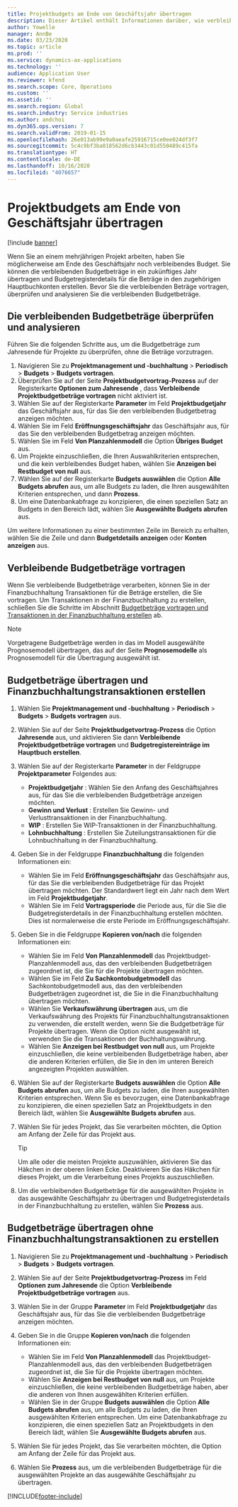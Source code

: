 ```yaml
---
title: Projektbudgets am Ende von Geschäftsjahr übertragen
description: Dieser Artikel enthält Informationen darüber, wie verbleibende Budgetbeträge auf zukünftige Jahre übertragen und Details zum Budgetregister erstellt werden können.
author: Yowelle
manager: AnnBe
ms.date: 03/23/2020
ms.topic: article
ms.prod: ''
ms.service: dynamics-ax-applications
ms.technology: ''
audience: Application User
ms.reviewer: kfend
ms.search.scope: Core, Operations
ms.custom: ''
ms.assetid: ''
ms.search.region: Global
ms.search.industry: Service industries
ms.author: andchoi
ms.dyn365.ops.version: 7
ms.search.validFrom: 2019-01-15
ms.openlocfilehash: 26e013ab99e9a0aeafe25916715ce0ee024df3f7
ms.sourcegitcommit: 5c4c9bf3ba018562d6cb3443c01d550489c415fa
ms.translationtype: HT
ms.contentlocale: de-DE
ms.lasthandoff: 10/16/2020
ms.locfileid: "4076657"
---
```

# <a name="transfer-project-budgets-at-fiscal-year-end"></a>Projektbudgets am Ende von Geschäftsjahr übertragen

[!include [banner](../includes/banner.md)]

Wenn Sie an einem mehrjährigen Projekt arbeiten, haben Sie möglicherweise am Ende des Geschäftsjahr noch verbleibendes Budget. Sie können die verbleibenden Budgetbeträge in ein zukünftiges Jahr übertragen und Budgetregisterdetails für die Beträge in den zugehörigen Hauptbuchkonten erstellen. Bevor Sie die verbleibenden Beträge vortragen, überprüfen und analysieren Sie die verbleibenden Budgetbeträge.

## <a name="review-and-analyze-remaining-budget-amounts"></a>Die verbleibenden Budgetbeträge überprüfen und analysieren

Führen Sie die folgenden Schritte aus, um die Budgetbeträge zum Jahresende für Projekte zu überprüfen, ohne die Beträge vorzutragen.

1. Navigieren Sie zu **Projektmanagement und -buchhaltung** > **Periodisch** > **Budgets** > **Budgets vortragen**. 
2. Überprüfen Sie auf der Seite **Projektbudgetvortrag-Prozess** auf der Registerkarte **Optionen zum Jahresende** , dass **Verbleibende Projektbudgetbeträge vortragen** nicht aktiviert ist.
3. Wählen Sie auf der Registerkarte **Parameter** im Feld **Projektbudgetjahr** das Geschäftsjahr aus, für das Sie den verbleibenden Budgetbetrag anzeigen möchten. 
4. Wählen Sie im Feld **Eröffnungsgeschäftsjahr** das Geschäftsjahr aus, für das Sie den verbleibenden Budgetbetrag anzeigen möchten. 
5. Wählen Sie im Feld **Von Planzahlenmodell** die Option **Übriges Budget** aus. 
6. Um Projekte einzuschließen, die Ihren Auswahlkriterien entsprechen, und die kein verbleibendes Budget haben, wählen Sie **Anzeigen bei Restbudget von null** aus.  
7. Wählen Sie auf der Registerkarte **Budgets auswählen** die Option **Alle Budgets abrufen** aus, um alle Budgets zu laden, die Ihren ausgewählten Kriterien entsprechen, und dann **Prozess**. 
8. Um eine Datenbankabfrage zu konzipieren, die einen speziellen Satz an Budgets in den Bereich lädt, wählen Sie **Ausgewählte Budgets abrufen** aus.

Um weitere Informationen zu einer bestimmten Zeile im Bereich zu erhalten, wählen Sie die Zeile und dann **Budgetdetails anzeigen** oder **Konten anzeigen** aus.

## <a name="carry-forward-remaining-budget-amounts"></a>Verbleibende Budgetbeträge vortragen 

Wenn Sie verbleibende Budgetbeträge verarbeiten, können Sie in der Finanzbuchhaltung Transaktionen für die Beträge erstellen, die Sie vortragen. Um Transaktionen in der Finanzbuchhaltung zu erstellen, schließen Sie die Schritte im Abschnitt [Budgetbeträge vortragen und Transaktionen in der Finanzbuchhaltung erstellen](#carry-forward) ab. 

> [!NOTE]
> Vorgetragene Budgetbeträge werden in das im Modell ausgewählte Prognosemodell übertragen, das auf der Seite **Prognosemodelle** als Prognosemodell für die Übertragung ausgewählt ist.  

## <a name="carry-forward-budget-amounts-and-create-general-ledger-transactions"></a><a name="carry-forward"></a>Budgetbeträge übertragen und Finanzbuchhaltungstransaktionen erstellen

1.  Wählen Sie **Projektmanagement und -buchhaltung** > **Periodisch** > **Budgets** > **Budgets vortragen** aus. 
2. Wählen Sie auf der Seite **Projektbudgetvortrag-Prozess** die Option **Jahresende** aus, und aktivieren Sie dann **Verbleibende Projektbudgetbeträge vortragen** und **Budgetregistereinträge im Hauptbuch erstellen**. 
3. Wählen Sie auf der Registerkarte **Parameter** in der Feldgruppe **Projektparameter** Folgendes aus:

   - **Projektbudgetjahr** : Wählen Sie den Anfang des Geschäftsjahres aus, für das Sie die verbleibenden Budgetbeträge anzeigen möchten. 
   - **Gewinn und Verlust** : Erstellen Sie Gewinn- und Verlusttransaktionen in der Finanzbuchhaltung. 
   -  **WIP** : Erstellen Sie WIP-Transaktionen in der Finanzbuchhaltung.
   -  **Lohnbuchhaltung** : Erstellen Sie Zuteilungstransaktionen für die Lohnbuchhaltung in der Finanzbuchhaltung. 

5. Geben Sie in der Feldgruppe **Finanzbuchhaltung** die folgenden Informationen ein: 

   - Wählen Sie im Feld **Eröffnungsgeschäftsjahr** das Geschäftsjahr aus, für das Sie die verbleibenden Budgetbeträge für das Projekt übertragen möchten. Der Standardwert liegt ein Jahr nach dem Wert im Feld **Projektbudgetjahr**.
   -  Wählen Sie im Feld **Vortragsperiode** die Periode aus, für die Sie die Budgetregisterdetails in der Finanzbuchhaltung erstellen möchten. Dies ist normalerweise die erste Periode im Eröffnungsgeschäftsjahr.

6. Geben Sie in die Feldgruppe **Kopieren von/nach** die folgenden Informationen ein:

   - Wählen Sie im Feld **Von Planzahlenmodell** das Projektbudget-Planzahlenmodell aus, das den verbleibenden Budgetbeträgen zugeordnet ist, die Sie für die Projekte übertragen möchten. 
   - Wählen Sie im Feld **Zu Sachkontobudgetmodell** das Sachkontobudgetmodell aus, das den verbleibenden Budgetbeträgen zugeordnet ist, die Sie in die Finanzbuchhaltung übertragen möchten. 
   -  Wählen Sie **Verkaufswährung übertragen** aus, um die Verkaufswährung des Projekts für Finanzbuchhaltungstransaktionen zu verwenden, die erstellt werden, wenn Sie die Budgetbeträge für Projekte übertragen. Wenn die Option nicht ausgewählt ist, verwenden Sie die Transaktionen der Buchhaltungswährung. 
   -  Wählen Sie **Anzeigen bei Restbudget von null** aus, um Projekte einzuschließen, die keine verbleibenden Budgetbeträge haben, aber die anderen Kriterien erfüllen, die Sie in den im unteren Bereich angezeigten Projekten auswählen.

7. Wählen Sie auf der Registerkarte **Budgets auswählen** die Option **Alle Budgets abrufen** aus, um alle Budgets zu laden, die Ihren ausgewählten Kriterien entsprechen. Wenn Sie es bevorzugen, eine Datenbankabfrage zu konzipieren, die einen speziellen Satz an Projektbudgets in den Bereich lädt, wählen Sie **Ausgewählte Budgets abrufen** aus.
8. Wählen Sie für jedes Projekt, das Sie verarbeiten möchten, die Option am Anfang der Zeile für das Projekt aus.

    > [!TIP]
    > Um alle oder die meisten Projekte auszuwählen, aktivieren Sie das Häkchen in der oberen linken Ecke. Deaktivieren Sie das Häkchen für dieses Projekt, um die Verarbeitung eines Projekts auszuschließen.

9. Um die verbleibenden Budgetbeträge für die ausgewählten Projekte in das ausgewählte Geschäftsjahr zu übertragen und Budgetregisterdetails in der Finanzbuchhaltung zu erstellen, wählen Sie **Prozess** aus.

## <a name="carry-forward-budget-amounts-without-creating-general-ledger-transactions"></a>Budgetbeträge übertragen ohne Finanzbuchhaltungstransaktionen zu erstellen

1. Navigieren Sie zu **Projektmanagement und -buchhaltung** > **Periodisch** > **Budgets** > **Budgets vortragen**.
2. Wählen Sie auf der Seite **Projektbudgetvortrag-Prozess** im Feld **Optionen zum Jahresende** die Option **Verbleibende Projektbudgetbeträge vortragen** aus.
3. Wählen Sie in der Gruppe **Parameter** im Feld **Projektbudgetjahr** das Geschäftsjahr aus, für das Sie die verbleibenden Budgetbeträge anzeigen möchten.
4. Geben Sie in die Gruppe **Kopieren von/nach** die folgenden Informationen ein:

   - Wählen Sie im Feld **Von Planzahlenmodell** das Projektbudget-Planzahlenmodell aus, das den verbleibenden Budgetbeträgen zugeordnet ist, die Sie für die Projekte übertragen möchten. 
   - Wählen Sie **Anzeigen bei Restbudget von null** aus, um Projekte einzuschließen, die keine verbleibenden Budgetbeträge haben, aber die anderen von Ihnen ausgewählten Kriterien erfüllen.
   - Wählen Sie in der Gruppe **Budgets auswählen** die Option **Alle Budgets abrufen** aus, um alle Budgets zu laden, die Ihren ausgewählten Kriterien entsprechen. Um eine Datenbankabfrage zu konzipieren, die einen speziellen Satz an Projektbudgets in den Bereich lädt, wählen Sie **Ausgewählte Budgets abrufen** aus.

5. Wählen Sie für jedes Projekt, das Sie verarbeiten möchten, die Option am Anfang der Zeile für das Projekt aus. 
6. Wählen Sie **Prozess** aus, um die verbleibenden Budgetbeträge für die ausgewählten Projekte an das ausgewählte Geschäftsjahr zu übertragen.



[!INCLUDE[footer-include](../includes/footer-banner.md)]